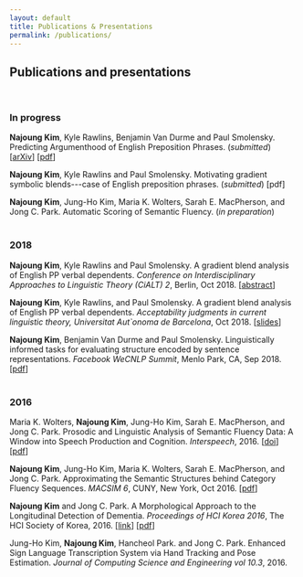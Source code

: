 ```yaml
---
layout: default
title: Publications & Presentations
permalink: /publications/
---
```


## Publications and presentations

<br>

### In progress
<b>Najoung Kim</b>, Kyle Rawlins, Benjamin Van Durme and Paul Smolensky. Predicting Argumenthood of English Preposition Phrases. (<i>submitted</i>) 
<br>[<a target="_blank" href="https://arxiv.org/abs/1809.07889">arXiv</a>] \[<a target="_blank" href="/assets/files/prep_argumenthood.pdf">pdf</a>]

<b>Najoung Kim</b>, Kyle Rawlins and Paul Smolensky. Motivating gradient symbolic blends---case of English preposition phrases.  (<i>submitted</i>) [pdf]

<b>Najoung Kim</b>, Jung-Ho Kim, Maria K. Wolters, Sarah E. MacPherson, and Jong C. Park. Automatic Scoring of Semantic Fluency. (<i>in preparation</i>)
<br>
<br>
### 2018

<b>Najoung Kim</b>, Kyle Rawlins and Paul Smolensky. A gradient blend analysis of English PP verbal dependents. <i>Conference on Interdisciplinary Approaches to Linguistic Theory (CiALT) 2</i>, Berlin, Oct 2018. [<a target="_blank" href="/assets/files/CiALT2_kim_rawlins_smolensky.pdf">abstract</a>]

<b>Najoung Kim</b>, Kyle Rawlins, and Paul Smolensky. A gradient blend analysis of English PP verbal dependents. <i>Acceptability judgments in current linguistic theory, Universitat Aut\`onoma de Barcelona</i>, Oct 2018. [<a target="_blank" href="/assets/files/acceptability_slides.pdf">slides</a>]

<b>Najoung Kim</b>, Benjamin Van Durme and Paul Smolensky. Linguistically informed tasks for evaluating structure encoded by sentence representations. <i>Facebook WeCNLP Summit</i>, Menlo Park, CA, Sep 2018. [<a target="_blank" href="/assets/files/wecnlp2018.pdf">pdf</a>]
<br>
<br>
### 2016
Maria K. Wolters, <b>Najoung Kim</b>, Jung-Ho Kim, Sarah E. MacPherson, and Jong C. Park. Prosodic and Linguistic Analysis of Semantic Fluency Data: A Window into Speech Production and Cognition. <i>Interspeech</i>, 2016. [<a href="http://dx.doi.org/10.21437/Interspeech.2016-420">doi</a>] \[<a target="_blank" href="https://www.isca-speech.org/archive/Interspeech_2016/pdfs/0420.PDF">pdf</a>]

<b>Najoung Kim</b>, Jung-Ho Kim, Maria K. Wolters, Sarah E. MacPherson, and Jong C. Park. Approximating the Semantic Structures behind Category Fluency Sequences. <i>MACSIM 6</i>, CUNY, New York, Oct 2016. [<a href="http://www.macsim.us/wordpress/wp-content/uploads/2016/09/macsim6_KimN.pdf">pdf</a>]

<b>Najoung Kim</b> and Jong C. Park. A Morphological Approach to the Longitudinal Detection of Dementia. <i>Proceedings of HCI Korea 2016</i>, The HCI Society of Korea, 2016. [<a href="https://dl.acm.org/citation.cfm?id=2903628">link</a>] [<a target="_blank" href="http://conference.hcikorea.org/pds/2016/pdf/PR_002.pdf">pdf</a>]

Jung-Ho Kim, <b>Najoung Kim</b>, Hancheol Park. and Jong C. Park. Enhanced Sign Language Transcription System via Hand Tracking and Pose Estimation. <i>Journal of Computing Science and Engineering vol 10.3</i>, 2016.

